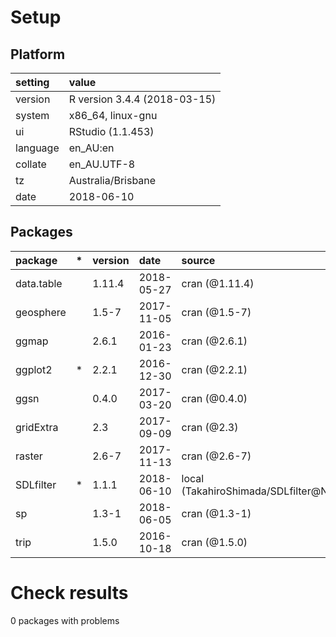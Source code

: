 # Setup

## Platform

|setting  |value                        |
|:--------|:----------------------------|
|version  |R version 3.4.4 (2018-03-15) |
|system   |x86_64, linux-gnu            |
|ui       |RStudio (1.1.453)            |
|language |en_AU:en                     |
|collate  |en_AU.UTF-8                  |
|tz       |Australia/Brisbane           |
|date     |2018-06-10                   |

## Packages

|package    |*  |version |date       |source                               |
|:----------|:--|:-------|:----------|:------------------------------------|
|data.table |   |1.11.4  |2018-05-27 |cran (@1.11.4)                       |
|geosphere  |   |1.5-7   |2017-11-05 |cran (@1.5-7)                        |
|ggmap      |   |2.6.1   |2016-01-23 |cran (@2.6.1)                        |
|ggplot2    |*  |2.2.1   |2016-12-30 |cran (@2.2.1)                        |
|ggsn       |   |0.4.0   |2017-03-20 |cran (@0.4.0)                        |
|gridExtra  |   |2.3     |2017-09-09 |cran (@2.3)                          |
|raster     |   |2.6-7   |2017-11-13 |cran (@2.6-7)                        |
|SDLfilter  |*  |1.1.1   |2018-06-10 |local (TakahiroShimada/SDLfilter@NA) |
|sp         |   |1.3-1   |2018-06-05 |cran (@1.3-1)                        |
|trip       |   |1.5.0   |2016-10-18 |cran (@1.5.0)                        |

# Check results

0 packages with problems




